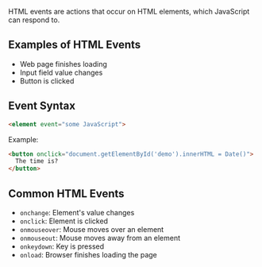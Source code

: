 HTML events are actions that occur on HTML elements, which JavaScript can respond to.

## Examples of HTML Events

- Web page finishes loading
- Input field value changes
- Button is clicked

## Event Syntax

```html
<element event="some JavaScript">
```

Example:

```html
<button onclick="document.getElementById('demo').innerHTML = Date()">
  The time is?
</button>
```

## Common HTML Events

- `onchange`: Element's value changes
- `onclick`: Element is clicked
- `onmouseover`: Mouse moves over an element
- `onmouseout`: Mouse moves away from an element
- `onkeydown`: Key is pressed
- `onload`: Browser finishes loading the page